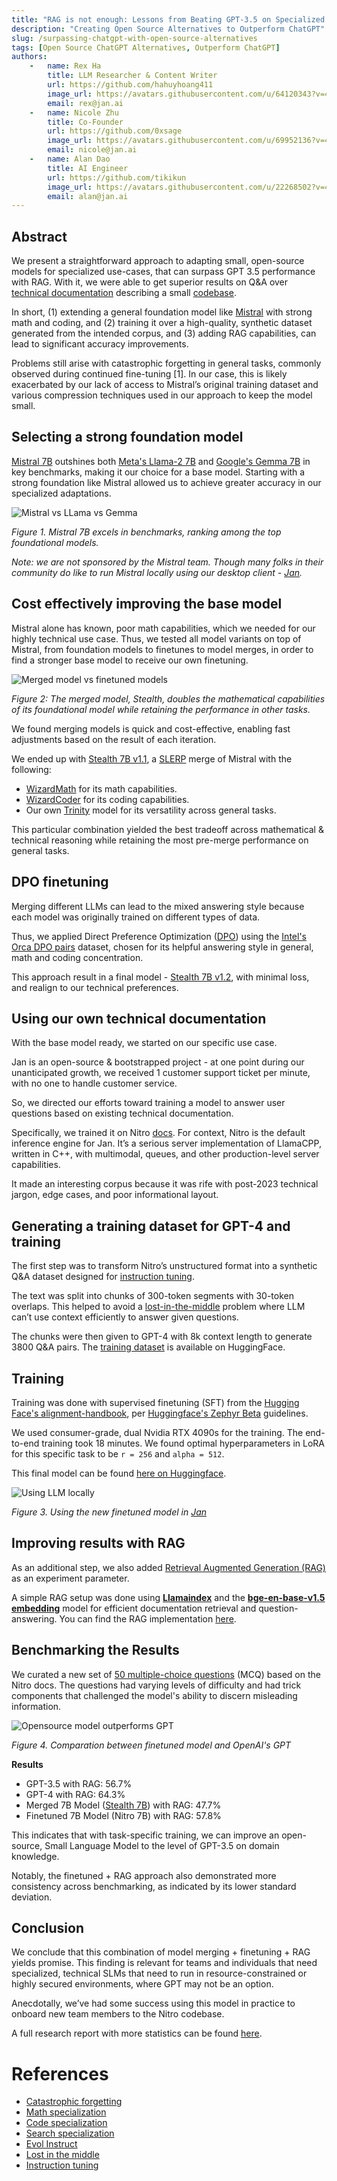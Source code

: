 ```yaml
---
title: "RAG is not enough: Lessons from Beating GPT-3.5 on Specialized Tasks with Mistral 7B"
description: "Creating Open Source Alternatives to Outperform ChatGPT"
slug: /surpassing-chatgpt-with-open-source-alternatives
tags: [Open Source ChatGPT Alternatives, Outperform ChatGPT]
authors:
    -   name: Rex Ha
        title: LLM Researcher & Content Writer
        url: https://github.com/hahuyhoang411
        image_url: https://avatars.githubusercontent.com/u/64120343?v=4
        email: rex@jan.ai
    -   name: Nicole Zhu
        title: Co-Founder
        url: https://github.com/0xsage
        image_url: https://avatars.githubusercontent.com/u/69952136?v=4
        email: nicole@jan.ai
    -   name: Alan Dao
        title: AI Engineer
        url: https://github.com/tikikun
        image_url: https://avatars.githubusercontent.com/u/22268502?v=4
        email: alan@jan.ai
---
```


## Abstract

We present a straightforward approach to adapting small, open-source models for specialized use-cases, that can surpass GPT 3.5 performance with RAG. With it, we were able to get superior results on Q&A over [technical documentation](https://nitro.jan.ai/docs) describing a small [codebase](https://github.com/janhq/nitro).

In short, (1) extending a general foundation model like [Mistral](https://huggingface.co/mistralai/Mistral-7B-v0.1) with strong math and coding, and (2) training it over a high-quality, synthetic dataset generated from the intended corpus, and (3) adding RAG capabilities, can lead to significant accuracy improvements.

Problems still arise with catastrophic forgetting in general tasks, commonly observed during continued fine-tuning [1]. In our case, this is likely exacerbated by our lack of access to Mistral’s original training dataset and various compression techniques used in our approach to keep the model small.

## Selecting a strong foundation model

[Mistral 7B](https://huggingface.co/mistralai/Mistral-7B-v0.1) outshines both [Meta's Llama-2 7B](https://huggingface.co/meta-llama/Llama-2-7b) and [Google's Gemma 7B](https://huggingface.co/google/gemma-7b) in key benchmarks, making it our choice for a base model. Starting with a strong foundation like Mistral allowed us to achieve greater accuracy in our specialized adaptations.

![Mistral vs LLama vs Gemma](img/mistral-comparasion.png)

*Figure 1. Mistral 7B excels in benchmarks, ranking among the top foundational models.*

*Note: we are not sponsored by the Mistral team. Though many folks in their community do like to run Mistral locally using our desktop client - [Jan](https://jan.ai/).*

## Cost effectively improving the base model

Mistral alone has known, poor math capabilities, which we needed for our highly technical use case. Thus, we tested all model variants on top of Mistral, from foundation models to finetunes to model merges, in order to find a stronger base model to receive our own finetuning.

![Merged model vs finetuned models](img/stealth-comparasion.png)

*Figure 2: The merged model, Stealth, doubles the mathematical capabilities of its foundational model while retaining the performance in other tasks.*

We found merging models is quick and cost-effective, enabling fast adjustments based on the result of each iteration.

We ended up with [Stealth 7B v1.1](https://huggingface.co/jan-hq/stealth-v1.1), a [SLERP](https://github.com/Digitous/LLM-SLERP-Merge) merge of Mistral with the following:

- [WizardMath](https://huggingface.co/WizardLM/WizardMath-7B-V1.1) for its math capabilities.
- [WizardCoder](https://huggingface.co/WizardLM/WizardCoder-Python-7B-V1.0) for its coding capabilities.
- Our own [Trinity](https://huggingface.co/jan-hq/trinity-v1.2) model for its versatility across general tasks.

This particular combination yielded the best tradeoff across mathematical & technical reasoning while retaining the most pre-merge performance on general tasks.

## **DPO finetuning**

Merging different LLMs can lead to the mixed answering style because each model was originally trained on different types of data.

Thus, we applied Direct Preference Optimization ([DPO](https://arxiv.org/abs/2305.18290)) using the [Intel's Orca DPO pairs](https://huggingface.co/datasets/Intel/orca_dpo_pairs) dataset, chosen for its helpful answering style in general, math and coding concentration.

This approach result in a final model - [Stealth 7B v1.2](https://huggingface.co/jan-hq/stealth-v1.2), with minimal loss, and realign to our technical preferences.

## **Using our own technical documentation**

With the base model ready, we started on our specific use case.

Jan is an open-source & bootstrapped project - at one point during our unanticipated growth, we received 1 customer support ticket per minute, with no one to handle customer service.

So, we directed our efforts toward training a model to answer user questions based on existing technical documentation.  

Specifically, we trained it on Nitro [docs](https://nitro.jan.ai/docs). For context, Nitro is the default inference engine for Jan. It’s a serious server implementation of LlamaCPP, written in C++, with multimodal, queues, and other production-level server capabilities. 

It made an interesting corpus because it was rife with post-2023 technical jargon, edge cases, and poor informational layout.

## Generating a training dataset for GPT-4 and training

The first step was to transform Nitro’s unstructured format into a synthetic Q&A dataset designed for [instruction tuning](https://arxiv.org/pdf/2109.01652.pdf). 

The text was split into chunks of 300-token segments with 30-token overlaps. This helped to avoid a [lost-in-the-middle](https://arxiv.org/abs/2307.03172) problem where LLM can’t use context efficiently to answer given questions.

The chunks were then given to GPT-4 with 8k context length to generate 3800 Q&A pairs. The [training dataset](https://huggingface.co/datasets/jan-hq/nitro_binarized_v2) is available on HuggingFace.

## **Training**

Training was done with supervised finetuning (SFT) from the [Hugging Face's alignment-handbook](https://github.com/huggingface/alignment-handbook), per [Huggingface's Zephyr Beta](https://github.com/huggingface/alignment-handbook/tree/main/recipes/zephyr-7b-beta) guidelines. 

We used consumer-grade, dual Nvidia RTX 4090s for the training. The end-to-end training took 18 minutes. We found optimal hyperparameters in LoRA for this specific task to be `r = 256` and `alpha = 512`.

This final model can be found [here on Huggingface](https://huggingface.co/jan-hq/nitro-v1.2-e3).

![Using LLM locally](img/nitro-on-jan.png)

*Figure 3. Using the new finetuned model in [Jan](https://jan.ai/)*

## Improving results with RAG

As an additional step, we also added [Retrieval Augmented Generation (RAG)](https://blogs.nvidia.com/blog/what-is-retrieval-augmented-generation/) as an experiment parameter.

A simple RAG setup was done using **[Llamaindex](https://www.llamaindex.ai/)** and the **[bge-en-base-v1.5 embedding](https://huggingface.co/BAAI/bge-base-en-v1.5)** model for efficient documentation retrieval and question-answering. You can find the RAG implementation [here](https://github.com/janhq/open-foundry/blob/main/rag-is-not-enough/rag/nitro_rag.ipynb).

## Benchmarking the Results

We curated a new set of [50 multiple-choice questions](https://github.com/janhq/open-foundry/blob/main/rag-is-not-enough/rag/mcq_nitro.csv) (MCQ) based on the Nitro docs. The questions had varying levels of difficulty and had trick components that challenged the model's ability to discern misleading information.

![Opensource model outperforms GPT](img/rag-comparasion.png)

*Figure 4. Comparation between finetuned model and OpenAI's GPT*

**Results**

- GPT-3.5 with RAG: 56.7%
- GPT-4 with RAG: 64.3%
- Merged 7B Model ([Stealth 7B](https://huggingface.co/jan-hq/stealth-v1.3)) with RAG: 47.7%
- Finetuned 7B Model (Nitro 7B) with RAG: 57.8%

This indicates that with task-specific training, we can improve an open-source, Small Language Model to the level of GPT-3.5 on domain knowledge. 

Notably, the finetuned + RAG approach also demonstrated more consistency across benchmarking, as indicated by its lower standard deviation.

## Conclusion

We conclude that this combination of model merging + finetuning + RAG yields promise. This finding is relevant for teams and individuals that need specialized, technical SLMs that need to run in resource-constrained or highly secured environments, where GPT may not be an option.

Anecdotally, we’ve had some success using this model in practice to onboard new team members to the Nitro codebase.

A full research report with more statistics can be found [here](https://github.com/janhq/open-foundry/blob/main/rag-is-not-enough/README.md).

# References

- [Catastrophic forgetting](https://arxiv.org/abs/2308.08747)
- [Math specialization](https://arxiv.org/abs/2308.09583)
- [Code specialization](https://arxiv.org/abs/2306.08568)
- [Search specialization](https://github.com/SciPhi-AI/agent-search)
- [Evol Instruct](https://github.com/nlpxucan/WizardLM)
- [Lost in the middle](https://arxiv.org/abs/2307.03172)
- [Instruction tuning](https://arxiv.org/pdf/2109.01652.pdf)